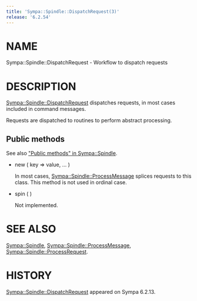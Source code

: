 ```yaml
---
title: 'Sympa::Spindle::DispatchRequest(3)'
release: '6.2.54'
---
```


# NAME

Sympa::Spindle::DispatchRequest -
Workflow to dispatch requests

# DESCRIPTION

[Sympa::Spindle::DispatchRequest](./Sympa-Spindle-DispatchRequest.3.md) dispatches requests, in most cases
included in command messages.

Requests are dispatched to routines to perform abstract processing.

## Public methods

See also ["Public methods" in Sympa::Spindle](./Sympa-Spindle.3.md#public-methods).

- new ( key => value, ... )

    In most cases, [Sympa::Spindle::ProcessMessage](./Sympa-Spindle-ProcessMessage.3.md)
    splices requests to this class.  This method is not used in ordinal case.

- spin ( )

    Not implemented.

# SEE ALSO

[Sympa::Spindle](./Sympa-Spindle.3.md), [Sympa::Spindle::ProcessMessage](./Sympa-Spindle-ProcessMessage.3.md),
[Sympa::Spindle::ProcessRequest](./Sympa-Spindle-ProcessRequest.3.md).

# HISTORY

[Sympa::Spindle::DispatchRequest](./Sympa-Spindle-DispatchRequest.3.md) appeared on Sympa 6.2.13.
